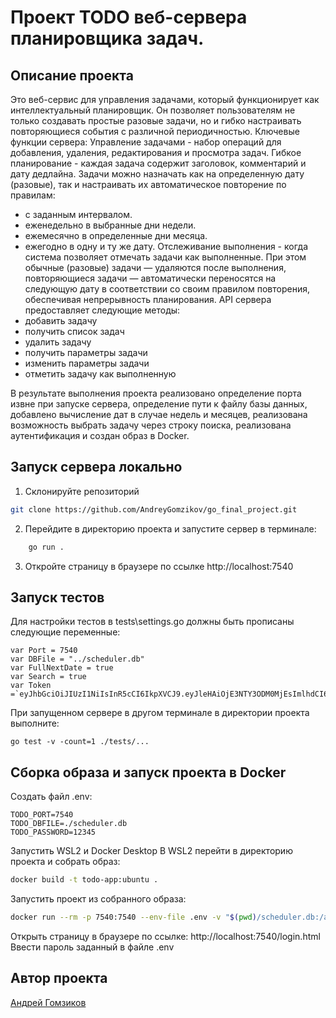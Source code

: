 # Проект TODO веб-сервера планировщика задач.

## Описание проекта

Это веб-сервис для управления задачами, который функционирует как интеллектуальный планировщик.
Он позволяет пользователям не только создавать простые разовые задачи, но и гибко настраивать повторяющиеся события с различной периодичностью.
Ключевые функции сервера:
Управление задачами - набор операций для добавления, удаления, редактирования и просмотра задач.
Гибкое планирование - каждая задача содержит заголовок, комментарий и дату дедлайна.
Задачи можно назначать как на определенную дату (разовые), так и настраивать их автоматическое повторение по правилам:
- с заданным интервалом.
- еженедельно в выбранные дни недели.
- ежемесячно в определенные дни месяца.
- ежегодно в одну и ту же дату.
Отслеживание выполнения - когда cистема позволяет отмечать задачи как выполненные.
При этом обычные (разовые) задачи — удаляются после выполнения, повторяющиеся задачи — автоматически переносятся на следующую дату в соответствии со своим правилом повторения, обеспечивая непрерывность планирования.
API сервера предоставляет следующие методы:
- добавить задачу
- получить список задач
- удалить задачу
- получить параметры задачи
- изменить параметры задачи
- отметить задачу как выполненную

В результате выполнения проекта реализовано определение порта извне при запуске сервера, определение пути к файлу базы данных, добавлено вычисление дат в случае недель и месяцев, реализована возможность выбрать задачу через строку поиска, реализована аутентификация и создан образ в Docker.

## Запуск сервера локально

1. Склонируйте репозиторий
```bash
git clone https://github.com/AndreyGomzikov/go_final_project.git
```
2. Перейдите в директорию проекта и запустите сервер в терминале:
```bash
    go run .
```
3. Откройте страницу в браузере по ссылке http://localhost:7540

## Запуск тестов

Для настройки тестов в tests\settings.go должны быть прописаны следующие переменные:
```
var Port = 7540
var DBFile = "../scheduler.db"
var FullNextDate = true
var Search = true
var Token =`eyJhbGciOiJIUzI1NiIsInR5cCI6IkpXVCJ9.eyJleHAiOjE3NTY3ODM0MjEsImlhdCI6MTc1Njc1NDYyMSwicGhhc2giOiI1OTk0NDcxYWJiMDExMTJhZmNjMTgxNTlmNmNjNzRiNGY1MTFiOTk4MDZkYTU5YjNjYWY1YTljMTczY2FjZmM1In0.Eud5AHTiepSWZRIbDltaSuTaT6iF_aFpxu03190HjyA`
```

При запущенном сервере в другом терминале в директории проекта выполните:
```bush
go test -v -count=1 ./tests/...
```

## Сборка образа и запуск проекта в Docker

Создать файл .env:
```
TODO_PORT=7540
TODO_DBFILE=./scheduler.db
TODO_PASSWORD=12345
```
Запустить WSL2 и Docker Desktop
В WSL2 перейти в директорию проекта и собрать образ:
```bash
docker build -t todo-app:ubuntu .
```

Запустить проект из собранного образа:
```bash
docker run --rm -p 7540:7540 --env-file .env -v "$(pwd)/scheduler.db:/app/scheduler.db" todo-app:ubuntu
```

Открыть страницу в браузере по ссылке: http://localhost:7540/login.html
Ввести пароль заданный в файле .env

## Автор проекта
[Андрей Гомзиков](https://github.com/AndreyGomzikov)
